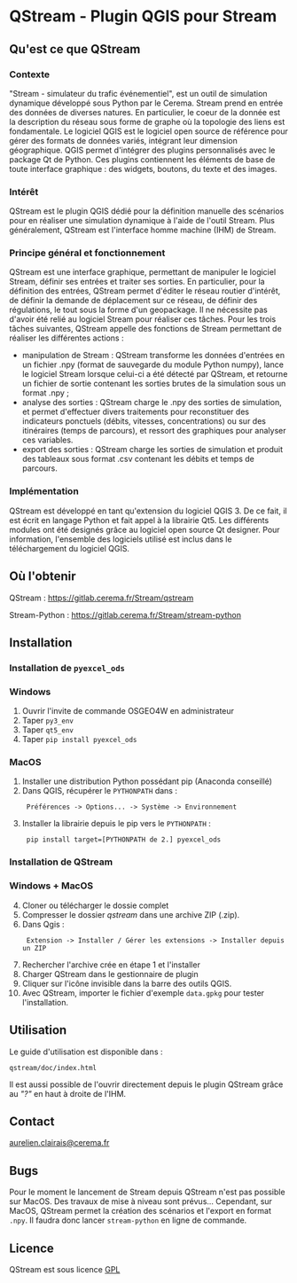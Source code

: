 # QStream - Plugin QGIS pour Stream

## Qu'est ce que QStream

### Contexte

"Stream - simulateur du trafic événementiel", est un outil de simulation dynamique développé sous Python par le Cerema. Stream prend en entrée des données de diverses natures. En particulier, le coeur de la donnée est la description du réseau sous forme de graphe où la topologie des liens est fondamentale.
Le logiciel QGIS est le logiciel open source de référence pour gérer des formats de données variés, intégrant leur dimension géographique. QGIS permet d'intégrer des plugins personnalisés avec le package Qt de Python. Ces plugins contiennent les éléments de base de toute interface graphique : des widgets, boutons, du texte et des images.

### Intérêt

QStream est le plugin QGIS dédié pour la définition manuelle des scénarios pour en réaliser une simulation dynamique à l'aide de l'outil Stream. Plus généralement, QStream est l'interface homme machine (IHM) de Stream.

### Principe général et fonctionnement

QStream est une interface graphique, permettant de manipuler le logiciel Stream, définir ses entrées et traiter ses sorties.
En particulier, pour la définition des entrées, QStream permet d'éditer le réseau routier d'intérêt, de définir la demande de déplacement sur ce réseau, de définir des régulations, le tout sous la forme d'un geopackage. Il ne nécessite pas d'avoir été relié au logiciel Stream pour réaliser ces tâches.
Pour les trois tâches suivantes, QStream appelle des fonctions de Stream permettant de réaliser les différentes actions :

- manipulation de Stream : QStream transforme les données d'entrées en un fichier .npy (format de sauvegarde du module Python numpy), lance le logiciel Stream lorsque celui-ci a été détecté par QStream, et retourne un fichier de sortie contenant les sorties brutes de la simulation sous un format .npy ;
- analyse des sorties : QStream charge le .npy des sorties de simulation, et permet d'effectuer divers traitements pour reconstituer des indicateurs ponctuels (débits, vitesses, concentrations) ou sur des itinéraires (temps de parcours), et ressort des graphiques pour analyser ces variables.
- export des sorties : QStream charge les sorties de simulation et produit des tableaux sous format .csv contenant les débits et temps de parcours.

### Implémentation

QStream est développé en tant qu'extension du logiciel QGIS 3. De ce fait, il est écrit en langage Python et fait appel à la librairie Qt5. Les différents modules ont été designés grâce au logiciel open source Qt designer. Pour information, l'ensemble des logiciels utilisé est inclus dans le téléchargement du logiciel QGIS.

## Où l'obtenir

QStream : https://gitlab.cerema.fr/Stream/qstream

Stream-Python : https://gitlab.cerema.fr/Stream/stream-python

## Installation

### Installation de `pyexcel_ods`

### Windows

1. Ouvrir l'invite de commande OSGEO4W en administrateur
2. Taper `py3_env`
3. Taper `qt5_env`
4. Taper `pip install pyexcel_ods`

### MacOS

1. Installer une distribution Python possédant pip (Anaconda conseillé)
2. Dans QGIS, récupérer le `PYTHONPATH` dans :
   ```
    Préférences -> Options... -> Système -> Environnement
   ```
3. Installer la librairie depuis le pip vers le `PYTHONPATH` :
   ```
    pip install target=[PYTHONPATH de 2.] pyexcel_ods
   ```

### Installation de QStream

### Windows + MacOS

4. Cloner ou télécharger le dossie complet
5. Compresser le dossier _qstream_ dans une archive ZIP (.zip).
6. Dans Qgis :
   ```
    Extension -> Installer / Gérer les extensions -> Installer depuis un ZIP
   ```
7. Rechercher l'archive crée en étape 1 et l'installer
8. Charger QStream dans le gestionnaire de plugin
9. Cliquer sur l'icône invisible dans la barre des outils QGIS.
10. Avec QStream, importer le fichier d'exemple `data.gpkg` pour tester l'installation.

## Utilisation

Le guide d'utilisation est disponible dans :

```
qstream/doc/index.html
```

Il est aussi possible de l'ouvrir directement depuis le plugin QStream grâce au _"?"_ en haut à droite de l'IHM.

## Contact

aurelien.clairais@cerema.fr

## Bugs

Pour le moment le lancement de Stream depuis QStream n'est pas possible sur MacOS. Des travaux de mise à niveau sont prévus...
Cependant, sur MacOS, QStream permet la création des scénarios et l'export en format `.npy`.
Il faudra donc lancer `stream-python` en ligne de commande.

## Licence

QStream est sous licence [GPL](https://www.gnu.org/licenses/gpl-3.0.txt)
